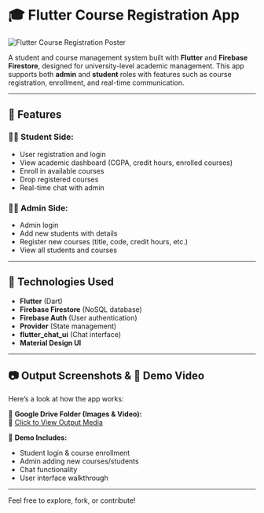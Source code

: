 # 🎓 Flutter Course Registration App

![Flutter Course Registration Poster](https://drive.google.com/uc?export=view&id=1hGp4nSEHDsX4k7F3LID22q7oLkXw8gLH)

A student and course management system built with **Flutter** and **Firebase Firestore**, designed for university-level academic management. This app supports both **admin** and **student** roles with features such as course registration, enrollment, and real-time communication.

---

## 🚀 Features

### 👩‍🎓 Student Side:
- User registration and login
- View academic dashboard (CGPA, credit hours, enrolled courses)
- Enroll in available courses
- Drop registered courses
- Real-time chat with admin

### 👨‍💼 Admin Side:
- Admin login
- Add new students with details
- Register new courses (title, code, credit hours, etc.)
- View all students and courses

---

## 🧩 Technologies Used

- **Flutter** (Dart)
- **Firebase Firestore** (NoSQL database)
- **Firebase Auth** (User authentication)
- **Provider** (State management)
- **flutter_chat_ui** (Chat interface)
- **Material Design UI**

---

## 📷 Output Screenshots & 🎥 Demo Video

Here’s a look at how the app works:

📁 **Google Drive Folder (Images & Video):**  
🔗 [Click to View Output Media](https://drive.google.com/drive/folders/1UYYaNsmH0HELR1uL_Dq1cSVIaacRd0xs)

🎥 **Demo Includes:**
- Student login & course enrollment
- Admin adding new courses/students
- Chat functionality
- User interface walkthrough

---

Feel free to explore, fork, or contribute!
